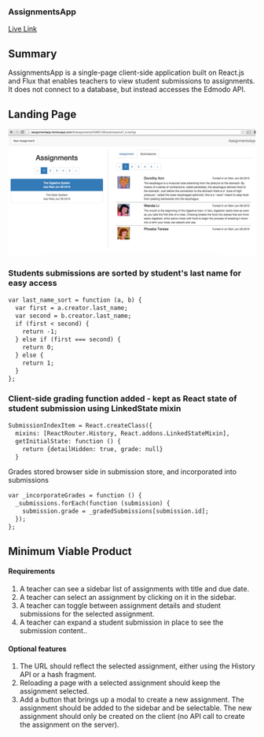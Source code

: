 ### AssignmentsApp

[Live Link](http://assignmentapp.herokuapp.com/)

## Summary

AssignmentsApp is a single-page client-side application built on React.js and Flux that enables teachers to view student submissions to assignments. It does not connect to a database, but instead accesses the Edmodo API.

## Landing Page

![Landing Page](https://github.com/parikhshiv/AssignmentsApp/blob/master/docs/screenshots/landing.png)

### Students submissions are sorted by student's last name for easy access

```
var last_name_sort = function (a, b) {
  var first = a.creator.last_name;
  var second = b.creator.last_name;
  if (first < second) {
    return -1;
  } else if (first === second) {
    return 0;
  } else {
    return 1;
  }
};
```

### Client-side grading function added - kept as React state of student submission using LinkedState mixin

```
SubmissionIndexItem = React.createClass({
  mixins: [ReactRouter.History, React.addons.LinkedStateMixin],
  getInitialState: function () {
    return {detailHidden: true, grade: null}
  }
```

Grades stored browser side in submission store, and incorporated into submissions

```
var _incorporateGrades = function () {
  _submissions.forEach(function (submission) {
    submission.grade = _gradedSubmissions[submission.id];
  });
};
```

## Minimum Viable Product

#### Requirements
1. A teacher can see a sidebar list of assignments with title and due date.
2. A teacher can select an assignment by clicking on it in the sidebar.
3. A teacher can toggle between assignment details and student submissions for the
selected assignment.
4. A teacher can expand a student submission in place to see the submission content..

#### Optional features
1. The URL should reflect the selected assignment, either using the History API or a hash
fragment.
2. Reloading a page with a selected assignment should keep the assignment selected.
3. Add a button that brings up a modal to create a new assignment. The assignment should
be added to the sidebar and be selectable. The new assignment should only be created
on the client (no API call to create the assignment on the server).
